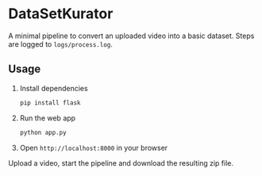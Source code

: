 # DataSetKurator

A minimal pipeline to convert an uploaded video into a basic dataset. Steps are logged to `logs/process.log`.

## Usage

1. Install dependencies
   ```bash
   pip install flask
   ```
2. Run the web app
   ```bash
   python app.py
   ```
3. Open `http://localhost:8000` in your browser

Upload a video, start the pipeline and download the resulting zip file.
